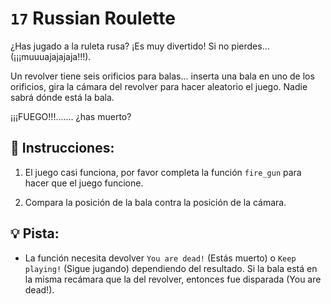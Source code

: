 # `17`  Russian Roulette

¿Has jugado a la ruleta rusa? ¡Es muy divertido! Si no pierdes... (¡¡¡muuuajajajaja!!!).

Un revolver tiene seis orificios para balas... inserta una bala en uno de los orificios,
gira la cámara del revolver para hacer aleatorio el juego. Nadie sabrá dónde está la bala.

¡¡¡FUEGO!!!....... ¿has muerto?

## 📝 Instrucciones:

1. El juego casi funciona, por favor completa la función `fire_gun` para hacer que el juego funcione.

2. Compara la posición de la bala contra la posición de la cámara.

## 💡 Pista:

+ La función necesita devolver `You are dead!` (Estás muerto) o `Keep playing!` (Sigue jugando) dependiendo del resultado. Si la bala está en la misma recámara que la del revolver, entonces fue disparada (You are dead!).